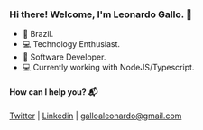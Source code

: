### Hi there! Welcome, I'm Leonardo Gallo. 👋

- :pushpin: Brazil.
- :computer: Technology Enthusiast.
- :rocket: Software Developer.
- :computer: Currently working with NodeJS/Typescript.

#### How can I help you? :mailbox_with_mail:
[Twitter](https://twitter.com/galloaleonardo) | [Linkedin](https://www.linkedin.com/in/galloaleonardo/) | galloaleonardo@gmail.com
